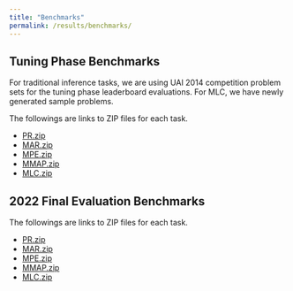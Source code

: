 ```yaml
---
title: "Benchmarks"
permalink: /results/benchmarks/
---
```


## Tuning Phase Benchmarks
For traditional inference tasks, we are using UAI 2014 competition problem sets for the tuning phase leaderboard evaluations.  For MLC, we have newly generated sample problems.

The followings are links to ZIP files for each task.
  * [PR.zip](https://www.ics.uci.edu/~dechter/uaicompetition/2022/TuningBenchmarks/PR.zip)
  * [MAR.zip](https://www.ics.uci.edu/~dechter/uaicompetition/2022/TuningBenchmarks/MAR.zip)
  * [MPE.zip](https://www.ics.uci.edu/~dechter/uaicompetition/2022/TuningBenchmarks/MPE.zip)
  * [MMAP.zip](https://www.ics.uci.edu/~dechter/uaicompetition/2022/TuningBenchmarks/MMAP.zip)
  * [MLC.zip](https://www.ics.uci.edu/~dechter/uaicompetition/2022/TuningBenchmarks/MLC.zip)


## 2022 Final Evaluation Benchmarks

The followings are links to ZIP files for each task.
  * [PR.zip](https://www.ics.uci.edu/~dechter/uaicompetition/2022/FinalBenchmarks/PR.zip)
  * [MAR.zip](https://www.ics.uci.edu/~dechter/uaicompetition/2022/FinalBenchmarks/MAR.zip)
  * [MPE.zip](https://www.ics.uci.edu/~dechter/uaicompetition/2022/FinalBenchmarks/MPE.zip)
  * [MMAP.zip](https://www.ics.uci.edu/~dechter/uaicompetition/2022/FinalBenchmarks/MMAP.zip)
  * [MLC.zip](https://www.ics.uci.edu/~dechter/uaicompetition/2022/FinalBenchmarks/MLC.zip)

<!-- ## Evaluation results from previous competitions
* [UAI 2014 Competition](https://personal.utdallas.edu/~vibhav.gogate/uai14-competition/leaders.html)
* [UAI 2016 Competition](https://personal.utdallas.edu/~vibhav.gogate/uai16-evaluation/tuning.html)
* [UAI model files and solutions](http://sli.ics.uci.edu/~ihler/uai-data/)
* [github link to earlier problem sets](https://github.com/dechterlab/uai-competitions) -->
